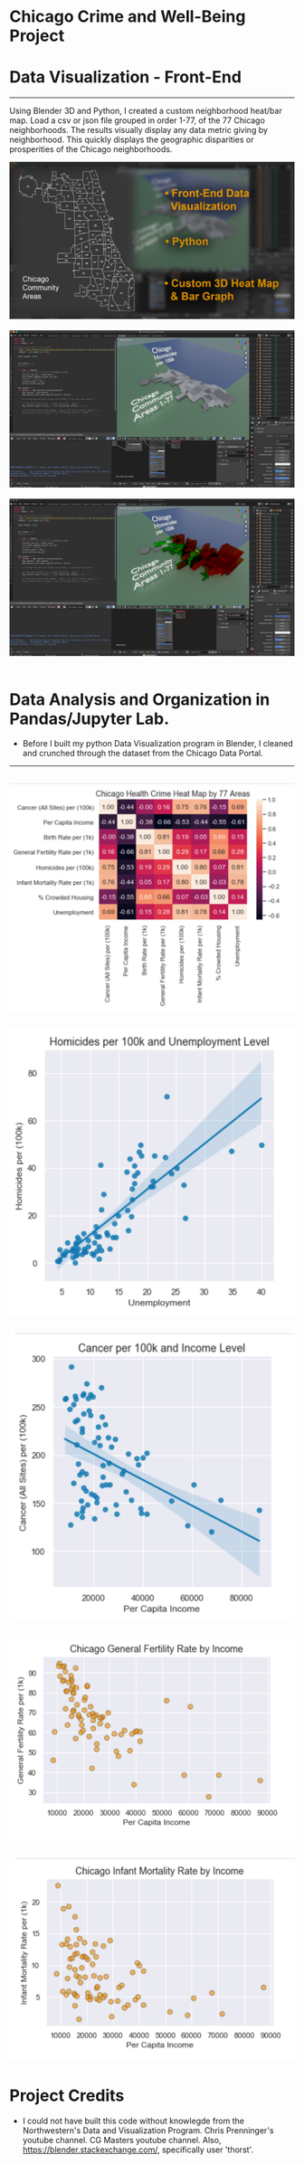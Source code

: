 # Chicago Crime and Well-Being Project
# Data Visualization - Front-End
---
Using Blender 3D and Python, I created a custom neighborhood heat/bar map. Load a csv or json file grouped in order 1-77, of the 77 Chicago neighborhoods. The results visually display any data metric giving by neighborhood. This quickly displays the geographic disparities or prosperities of the Chicago neighborhoods.

![Slide1](images/chicago_viz_slide_1_gc.png)
&nbsp;
&nbsp;
![Slide1](images/chicago_viz_slide_2_gc.png)
&nbsp;
&nbsp;
![Slide1](images/chicago_viz_slide_3_gc.png)
&nbsp;
&nbsp;
# Data Analysis and Organization in Pandas/Jupyter Lab.
* Before I built my python Data Visualization program in Blender, I cleaned and crunched through the dataset from the Chicago Data Portal.
---
![Slide1](images/chi_health_heat_gc.png)
&nbsp;
&nbsp;
![Slide1](images/chi_homicide-unemploy_gc.png)
&nbsp;
&nbsp;
![Slide1](images/chi_cancer-income_gc.png)
&nbsp;
&nbsp;
![Slide1](images/chi-fertil-income_gc.png)
&nbsp;
&nbsp;
![Slide1](images/chi-infant-death_gc.png)
---
# Project Credits
* I could not have built this code without knowlegde from the Northwestern's Data and Visualization Program. Chris Prenninger's youtube channel. CG Masters youtube channel. Also, https://blender.stackexchange.com/, specifically user 'thorst'.